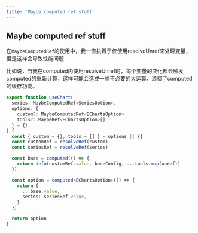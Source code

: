 ```yaml
---
title: 'Maybe computed ref stuff'
---
```


## Maybe computed ref stuff

在`MaybeComputedRef`的使用中，我一直执着于仅使用resolveUnref来处理变量，但是这样会导致性能问题

比如说，当我在computed内使用resolveUnref时，每个变量的变化都会触发computed的重新计算，这样可能会造成一些不必要的大运算，浪费了computed的缓存功能。

```ts
export function useChart(
  series: MaybeComputedRef<SeriesOption>,
  options: {
    custom?: MaybeComputedRef<EChartsOption>
    tools?: MaybeRef<EChartsOption>[]
  } = {},
) {
  const { custom = {}, tools = [] } = options || {}
  const customRef = resolveRef(custom)
  const seriesRef = resolveRef(series)

  const base = computed(() => {
    return defu(customRef.value, baseConfig, ...tools.map(unref))
  })

  const option = computed<EChartsOption>(() => {
    return {
      ...base.value,
      series: seriesRef.value,
    }
  })

  return option
}
```

